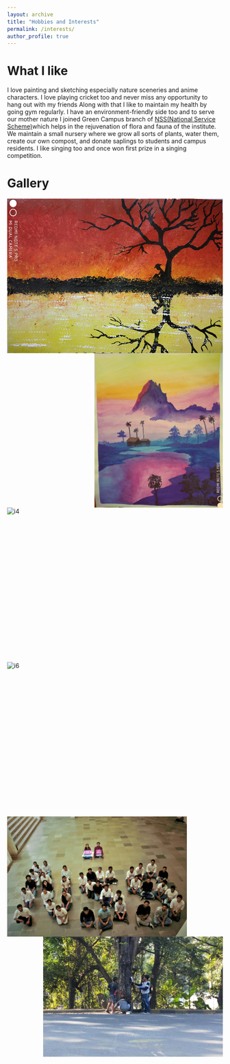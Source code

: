 ```yaml
---
layout: archive
title: "Hobbies and Interests"
permalink: /interests/
author_profile: true
---
```

# What I like
I love painting and sketching especially nature sceneries and anime characters. I love playing cricket too and never miss any opportunity to hang out with my friends
Along with that I like to maintain my health by going gym regularly. I have an environment-friendly side too and to serve our mother nature 
I joined Green Campus branch of [NSS(National Service Scheme)](https://nss.iitb.ac.in/home/)which helps in the rejuvenation of flora and 
fauna of the institute.  We maintain a small nursery where we grow all sorts of plants, water them, create our own compost, and donate saplings to 
students and campus residents. I like singing too and once won first prize in a singing competition. 

# Gallery
<div class="row">
  <div class="column">
    <img align="left" src="/images/Image1.jpg" alt="i1" width="540"
         height="360">
  </div>
  <div class="column">
    <img align="right" src="/images/Image3.jpg" alt="i2" width="300"
         height="360">
  </div>
  
</div>

<div class="row">
  <div class="column">
    <img align="right" src="/images/Image2.jpg" alt="i4" width="540"
         height="360"/>
  </div>
  <div class="column">
    <img align="left" src="/images/Image7.jpg" alt="i6" width="300"
         height="360"/>
  </div>
 </div>
 
<div class="row">
  <div class="column">
    <img align="left" src="/images/Image8.jpg" alt="i7" width="420"
         height="280"/>
  </div>
  <div class="column">
    <img align="right" src="/images/Image11.jpg" alt="i9" width="420"
         height="280"/>
  </div>
</div>
